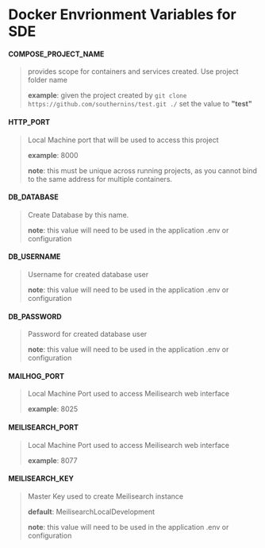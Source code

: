 # Docker Envrionment Variables for SDE


#### COMPOSE_PROJECT_NAME

>provides scope for containers and services created. Use project folder name   
>
>__example__: given the project created by `git clone https://github.com/southernins/test.git ./` set the value to __"test"__

#### HTTP_PORT

>Local Machine port that will be used to access this project  
>
>__example__: 8000  
> 
>__note__: this must be unique across running projects, as you cannot bind to the same address for multiple containers.

#### DB_DATABASE
>Create Database by this name.  
>
>__note__: this value will need to be used in the application .env or configuration

#### DB_USERNAME
>Username for created database user  
> 
>__note__: this value will need to be used in the application .env or configuration

#### DB_PASSWORD
>Password for created database user
> 
>__note__: this value will need to be used in the application .env or configuration

#### MAILHOG_PORT
>Local Machine Port used to access Meilisearch web interface
>
>__example__: 8025

#### MEILISEARCH_PORT
>Local Machine Port used to access Meilisearch web interface
>
>__example__: 8077

#### MEILISEARCH_KEY

>Master Key used to create Meilisearch instance  
>
>__default__: MeilisearchLocalDevelopment
>
>__note__: this value will need to be used in the application .env or configuration